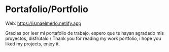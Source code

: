 # Portafolio/Portfolio

Web: https://ismaelmerlo.netlify.app

Gracias por leer mi portafolio de trabajo, espero que te hayan agradado mis proyectos, disfrútalo /
Thank you for reading my work portfolio, i hope you liked my projects, enjoy it.
